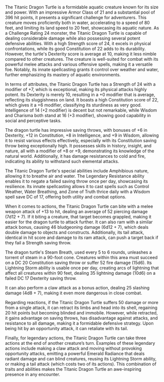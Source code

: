 The Titanic Dragon Turtle is a formidable aquatic creature known for its size and power. With an impressive Armor Class of 21 and a substantial pool of 396 hit points, it presents a significant challenge for adventurers. This creature moves proficiently both in water, accelerating to a speed of 80 feet, and limiting its land speed to 20 feet, showcasing its aquatic nature. As a Challenge Rating 24 monster, the Titanic Dragon Turtle is capable of dealing considerable damage while also possessing several potent defensive abilities. With a high Strength score of 24, it excels in physical confrontations, while its good Constitution of 22 adds to its durability. However, the turtle's Dexterity score is average at 10, making it less nimble compared to other creatures. The creature is well-suited for combat with its powerful melee attacks and various offensive spells, making it a versatile foe. Notably, its innate spellcasting grants it control over weather and water, further emphasizing its mastery of aquatic environments.

In terms of attributes, the Titanic Dragon Turtle has a Strength of 24 with a modifier of +7, which is exceptional, making its physical attacks highly potent. Its Dexterity is merely 10, resulting in a +0 modifier that is average, reflecting its sluggishness on land. It boasts a high Constitution score of 22, which gives it a +6 modifier, classifying its sturdiness as very good. Intelligence of 14 (+2 modifier) is decent but not remarkable, while Wisdom and Charisma both stand at 16 (+3 modifier), showing good capability in social and perceptive tasks.

The dragon turtle has impressive saving throws, with bonuses of +6 in Dexterity, +12 in Constitution, +8 in Intelligence, and +9 in Wisdom, allowing it to resist various effects effectively, especially with its Constitution saving throw being exceptionally high. It possesses skills in history, insight, and nature, all with a modifier of +8 or +9, demonstrating its knowledge of the natural world. Additionally, it has damage resistances to cold and fire, indicating its ability to withstand such elemental attacks.

The Titanic Dragon Turtle's special abilities include Amphibious nature, allowing it to breathe air and water. The Legendary Resistance ability enables it to negate a failed saving throw once per day, showcasing its resilience. Its innate spellcasting allows it to cast spells such as Control Weather, Water Breathing, and Zone of Truth thrice daily with a Wisdom spell save DC of 17, offering both utility and combat options.

When it comes to actions, the Titanic Dragon Turtle can bite with a melee weapon attack of +13 to hit, dealing an average of 52 piercing damage (7d12 + 7). If it biting a creature, that target becomes grappled, making it easier for the dragon turtle to attack further. It can also ram with a similar attack bonus, causing 46 bludgeoning damage (6d12 + 7), which deals double damage to objects and constructs. Additionally, its tail attack, identical in hit score and damage to its ram attack, can push a target back if they fail a Strength saving throw.

The dragon turtle's Steam Breath, used every 5 to 6 rounds, unleashes a torrent of steam in a 90-foot cone. Creatures within this area must succeed on a DC 20 Constitution saving throw or suffer 52 fire damage (15d6). Its Lightning Storm ability is usable once per day, creating arcs of lightning that affect all creatures within 90 feet, dealing 35 lightning damage (10d6) on a failed DC 17 Dexterity saving throw.

It can also perform a claw attack as a bonus action, dealing 25 slashing damage (4d8 + 7), making it even more dangerous in close combat.

Regarding reactions, if the Titanic Dragon Turtle suffers 50 damage or more from a single attack, it can retract its limbs and head into its shell, regaining 20 hit points but becoming blinded and immobile. However, while retracted, it gains advantage on saving throws, has disadvantage against attacks, and resistance to all damage, making it a formidable defensive strategy. Upon being hit by an opportunity attack, it can retaliate with its tail.

Finally, for legendary actions, the Titanic Dragon Turtle can take three actions at the end of another creature’s turn. Examples of these legendary actions include making a claw attack and moving without provoking opportunity attacks, emitting a powerful Emerald Radiance that deals radiant damage and can blind creatures, reusing its Lightning Storm ability, or making a tail attack (which costs two of its actions). This combination of traits and abilities makes the Titanic Dragon Turtle an awe-inspiring presence in any encounter.